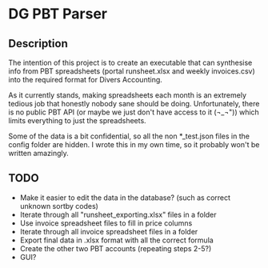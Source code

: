 # DG PBT Parser

## Description

The intention of this project is to create an executable that can synthesise info from PBT spreadsheets (portal runsheet.xlsx and weekly invoices.csv) into the required format for Divers Accounting.

As it currently stands, making spreadsheets each month is an extremely tedious job that honestly nobody sane should be doing. Unfortunately, there is no public PBT API (or maybe we just don't have access to it (¬_¬")) which limits everything to just the spreadsheets.

Some of the data is a bit confidential, so all the non *_test.json files in the config folder are hidden. I wrote this in my own time, so it probably won't be written amazingly.

## TODO

- Make it easier to edit the data in the database? (such as correct unknown sortby codes)
- Iterate through all "runsheet_exporting.xlsx" files in a folder
- Use invoice spreadsheet files to fill in price columns
- Iterate through all invoice spreadsheet files in a folder
- Export final data in .xlsx format with all the correct formula
- Create the other two PBT accounts (repeating steps 2-5?)
- GUI?